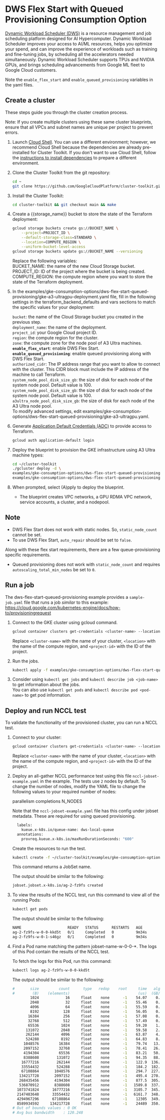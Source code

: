 # DWS Flex Start with Queued Provisioning Consumption Option

[Dynamic Workload Scheduler (DWS)](https://cloud.google.com/blog/products/compute/introducing-dynamic-workload-scheduler) is a resource management and job scheduling platform designed for AI Hypercomputer. Dynamic Workload Scheduler improves your access to AI/ML resources, helps you optimize your spend, and can improve the experience of workloads such as training and fine-tuning jobs, by scheduling all the accelerators needed simultaneously. Dynamic Workload Scheduler supports TPUs and NVIDIA GPUs, and brings scheduling advancements from Google ML fleet to Google Cloud customers.

Note the `enable_flex_start` and `enable_queued_provisioning` variables in the yaml files.

## Create a cluster
These steps guide you through the cluster creation process.

Note: If you create multiple clusters using these same cluster blueprints, ensure that all VPCs and subnet names are unique per project to prevent errors.

1. Launch [Cloud Shell](https://cloud.google.com/shell/docs/launching-cloud-shell). You can use a different environment; however, we recommend Cloud Shell because the dependencies are already pre-installed for Cluster Toolkit. If you don't want to use Cloud Shell, follow the [instructions to install dependencies](https://cloud.google.com/cluster-toolkit/docs/setup/install-dependencies) to prepare a different environment.

1. Clone the Cluster Toolkit from the git repository:

    ```sh
    cd ~
    git clone https://github.com/GoogleCloudPlatform/cluster-toolkit.git
    ```

1. Install the Cluster Toolkit:

    ```sh
    cd cluster-toolkit && git checkout main && make
    ```

1. Create a {{storage_name}} bucket to store the state of the Terraform deployment:

    ```sh
    gcloud storage buckets create gs://BUCKET_NAME \
        --project=PROJECT_ID \
        --default-storage-class=STANDARD \
        --location=COMPUTE_REGION \
        --uniform-bucket-level-access
    gcloud storage buckets update gs://BUCKET_NAME --versioning
    ```

    Replace the following variables:\
    BUCKET_NAME: the name of the new Cloud Storage bucket.\
    PROJECT_ID: ID of the project where the bucket is being created.\
    COMPUTE_REGION: the compute region where you want to store the state of the Terraform deployment.

1. In the examples/gke-consumption-options/dws-flex-start-queued-provisioning/gke-a3-ultragpu-deployment.yaml file, fill in the following settings in the terraform_backend_defaults and vars sections to match the specific values for your deployment:

    `bucket`: the name of the Cloud Storage bucket you created in the previous step.\
    `deployment_name`: the name of the deployment.\
    `project_id`: your Google Cloud project ID.\
    `region`: the compute region for the cluster.\
    `zone`: the compute zone for the node pool of A3 Ultra machines.\
    **`enable_flex_start`**: enable DWS Flex Start.\
    **`enable_queued_provisioning`**: enable queued provisioning along with DWS Flex Start.\
    `authorized_cidr`: The IP address range that you want to allow to connect with the cluster. This CIDR block must include the IP address of the machine to call Terraform.\
    `system_node_pool_disk_size_gb`: the size of disk for each node of the system node pool. Default value is 100.\
    `system_node_pool_disk_size_gb`: the size of disk for each node of the system node pool. Default value is 100.\
    `a3ultra_node_pool_disk_size_gb`: the size of disk for each node of the A3 Ultra node pool.\
    To modify advanced settings, edit examples/gke-consumption-options/dws-flex-start-queued-provisioning/gke-a3-ultragpu.yaml.

1. Generate [Application Default Credentials (ADC)](https://cloud.google.com/docs/authentication/provide-credentials-adc#google-idp) to provide access to Terraform.

    ```sh
    gcloud auth application-default login
    ```

1. Deploy the blueprint to provision the GKE infrastructure using A3 Ultra machine types:

    ```sh
    cd ~/cluster-toolkit
    ./gcluster deploy -d \
    examples/gke-consumption-options/dws-flex-start-queued-provisioning/gke-a3-ultragpu-deployment.yaml \
    examples/gke-consumption-options/dws-flex-start-queued-provisioning/gke-a3-ultragpu.yaml
    ```

1. When prompted, select (A)pply to deploy the blueprint.
   * The blueprint creates VPC networks, a GPU RDMA VPC network, service accounts, a cluster, and a nodepool.

## Note

* DWS Flex Start does not work with static nodes. So, `static_node_count` cannot be set.
* To use DWS Flex Start, `auto_repair` should be set to `false`.

Along with these flex start requirements, there are a few queue-provisioning specific requirements.
* Queued provisioning does not work with `static_node_count` and requires `autoscaling_total_min_nodes` be set to `0`.

## Run a job

The dws-flex-start-queued-provisioning example provides a `sample-job.yaml` file that runs a job *similar* to this example: https://cloud.google.com/kubernetes-engine/docs/how-to/provisioningrequest

1. Connect to the GKE cluster using gcloud command.

    ```sh
    gcloud container clusters get-credentials <cluster-name> --location <location> --project <project-id>
    ```

    Replace `<cluster-name>` with the name of your cluster, `<location>` with the name of the compute region, and `<project-id>` with the ID of the project.

1. Run the jobs.

    ```sh
    kubectl apply -f examples/gke-consumption-options/dws-flex-start-queued-provisioning/sample-job.yaml
    ```

1. Consider using `kubectl get jobs` and `kubectl describe job <job-name>` to get information about the jobs.\
You can also use `kubectl get pods` and `kubectl describe pod <pod-name>` to get pod information.

## Deploy and run NCCL test

To validate the functionality of the provisioned cluster, you can run a NCCL test.

1. Connect to your cluster:

    ```sh
    gcloud container clusters get-credentials <cluster-name> --location <location> --project <project-id>
    ```

    Replace `<cluster-name>` with the name of your cluster, `<location>` with the name of the compute region, and `<project-id>` with the ID of the project.

1. Deploy an all-gather NCCL performance test using this file `nccl-jobset-example.yaml` in the example. The tests use `2` nodes by default. To change the number of nodes, modify the YAML file to change the following values to your required number of nodes:

    parallelism
    completions
    N_NODES

    Note that the `nccl-jobset-example.yaml` file has this config under jobset metadata. These are required for using queued provisioning.

    ```sh
      labels:
        kueue.x-k8s.io/queue-name: dws-local-queue
      annotations:
        provreq.kueue.x-k8s.io/maxRunDurationSeconds: "600"
    ```

    Create the resources to run the test.

    ```sh
    kubectl create -f ~/cluster-toolkit/examples/gke-consumption-options/dws-flex-start/nccl-jobset-example.yaml
    ```

    This command returns a JobSet name.

    The output should be similar to the following:

    ```sh
    jobset.jobset.x-k8s.io/ag-2-fz9fs created
    ```

1. To view the results of the NCCL test, run this command to view all of the running Pods:

    ```sh
    kubectl get pods
    ```

    The output should be similar to the following:

    ```sh
    NAME                     READY   STATUS      RESTARTS   AGE
    ag-2-fz9fs-w-0-0-kkd5t   0/1     Completed   0          9m34s
    ag-2-fz9fs-w-0-1-s46gz   0/1     Completed   0          9m34s
    ```

1. Find a Pod name matching the pattern jobset-name-w-0-0-*. The logs of this Pod contain the results of the NCCL test.

    To fetch the logs for this Pod, run this command:

    ```sh
    kubectl logs ag-2-fz9fs-w-0-0-kkd5t
    ```

    The output should be similar to the following:

    ```sh
    #       size         count      type   redop    root     time   algbw   busbw #wrong     time   algbw   busbw #wrong
    #        (B)    (elements)                               (us)  (GB/s)  (GB/s)            (us)  (GB/s)  (GB/s)
            1024            16     float    none      -1    54.07    0.02    0.02      0    55.80    0.02    0.02      0
            2048            32     float    none      -1    55.46    0.04    0.03      0    55.31    0.04    0.03      0
            4096            64     float    none      -1    55.59    0.07    0.07      0    55.38    0.07    0.07      0
            8192           128     float    none      -1    56.05    0.15    0.14      0    55.92    0.15    0.14      0
           16384           256     float    none      -1    57.08    0.29    0.27      0    57.75    0.28    0.27      0
           32768           512     float    none      -1    57.49    0.57    0.53      0    57.22    0.57    0.54      0
           65536          1024     float    none      -1    59.20    1.11    1.04      0    59.20    1.11    1.04      0
          131072          2048     float    none      -1    59.58    2.20    2.06      0    63.57    2.06    1.93      0
          262144          4096     float    none      -1    63.87    4.10    3.85      0    63.61    4.12    3.86      0
          524288          8192     float    none      -1    64.83    8.09    7.58      0    64.40    8.14    7.63      0
         1048576         16384     float    none      -1    79.74   13.15   12.33      0    76.66   13.68   12.82      0
         2097152         32768     float    none      -1    78.41   26.74   25.07      0    79.05   26.53   24.87      0
         4194304         65536     float    none      -1    83.21   50.41   47.26      0    81.25   51.62   48.39      0
         8388608        131072     float    none      -1    94.35   88.91   83.35      0    99.07   84.68   79.38      0
        16777216        262144     float    none      -1    122.9  136.55  128.02      0    121.7  137.83  129.21      0
        33554432        524288     float    none      -1    184.2  182.19  170.80      0    178.1  188.38  176.60      0
        67108864       1048576     float    none      -1    294.7  227.75  213.51      0    277.7  241.62  226.52      0
       134217728       2097152     float    none      -1    495.4  270.94  254.00      0    488.8  274.60  257.43      0
       268435456       4194304     float    none      -1    877.5  305.92  286.80      0    861.3  311.65  292.17      0
       536870912       8388608     float    none      -1   1589.8  337.71  316.60      0   1576.2  340.61  319.33      0
      1073741824      16777216     float    none      -1   3105.7  345.74  324.13      0   3069.2  349.85  327.98      0
      2147483648      33554432     float    none      -1   6161.7  348.52  326.74      0   6070.7  353.75  331.64      0
      4294967296      67108864     float    none      -1    12305  349.03  327.22      0    12053  356.35  334.08      0
      8589934592     134217728     float    none      -1    24489  350.77  328.85      0    23991  358.05  335.67      0
    # Out of bounds values : 0 OK
    # Avg bus bandwidth    : 120.248
    ```
